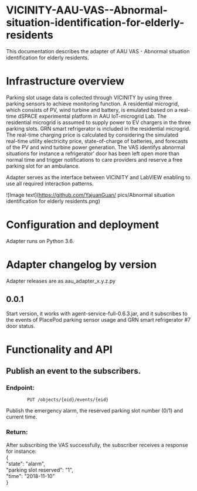 # VICINITY-AAU-VAS--Abnormal-situation-identification-for-elderly-residents
This documentation describes the adapter of AAU VAS - Abnormal situation identification for elderly residents.
# Infrastructure overview

Parking slot usage data is collected through VICINITY by using three parking sensors to achieve monitoring function. A residential microgrid, which consists of PV, wind turbine and battery, is emulated based on a real-time dSPACE experimental platform in AAU IoT-microgrid Lab. The residential microgrid is assumed to supply power to EV chargers in the three parking slots. GRN smart refrigerator is included in the residential microgrid. The real-time charging price is calculated by considering the simulated real-time utility electricity price, state-of-charge of batteries, and forecasts of the PV and wind turbine power generation. The VAS identifys abnormal situations for instance a refrigerator’ door has been left open more than normal time and trigger notifications to care providers and reserve a free parking slot for an ambulance. 

Adapter serves as the interface between VICINITY and LabVIEW enabling to use all required interaction patterns.

![Image text](https://github.com/YajuanGuan/ pics/Abnormal situation identification for elderly residents.png)

# Configuration and deployment

Adapter runs on Python 3.6.

# Adapter changelog by version
Adapter releases are as aau_adapter_x.y.z.py

## 0.0.1
Start version, it works with agent-service-full-0.6.3.jar, and it subscribes to the events of PlacePod parking sensor usage and GRN smart refrigerator #7 door status. 

# Functionality and API

## Publish an event to the subscribers. 
### Endpoint:
            PUT /objects/{oid}/events/{eid}
Publish the emergency alarm, the reserved parking slot number (0/1) and current time. 
### Return:
After subscribing the VAS successfully, the subscriber receives a response for instance:  
{  
    "state": "alarm",  
    "parking slot reserved": "1",  
    "time": "2018-11-10"  
}
